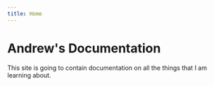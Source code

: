 ```yaml
---
title: Home
---
```


# Andrew's Documentation

This site is going to contain documentation on all the things that I am learning about.
